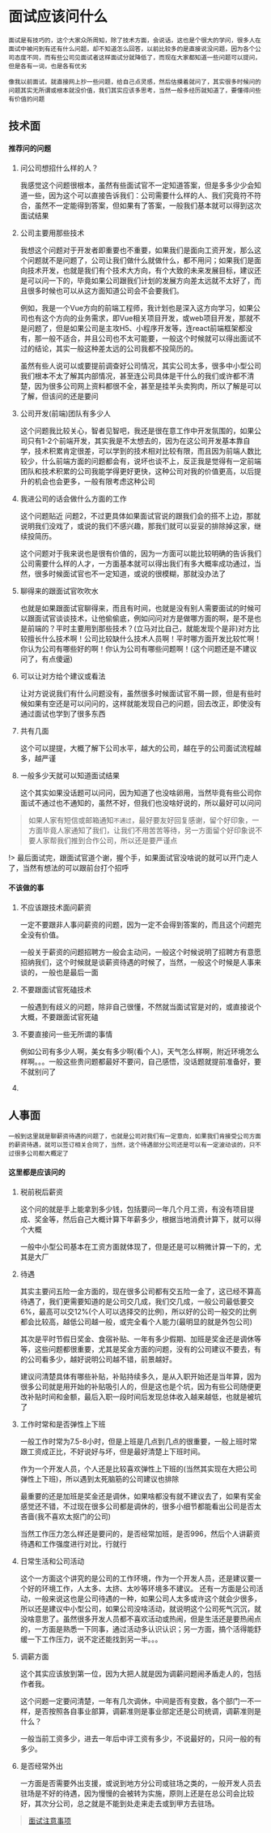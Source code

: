 # 面试应该问什么

	面试是有技巧的，这个大家众所周知，除了技术方面，会说话，这也是个很大的学问，很多人在面试中被问到有还有什么问题，却不知道怎么回答，以前比较多的是直接说没问题，因为各个公司态度不同，而有些公司见面试者这样面试分就降低了，而现在大家都知道一些问题可以提问，但是各有一词，也是各有优劣

	像我以前面试，就直接网上抄一些问题，给自己点灵感，然后估摸着就问了，其实很多时候问的问题其实无所谓或根本就没价值，我们其实应该多思考，当然一般多经历就知道了，要懂得问些有价值的问题

## 技术面

#### 推荐问的问题

1. 问公司想招什么样的人？

	我感觉这个问题很根本，虽然有些面试官不一定知道答案，但是多多少少会知道一些，因为这个可以直接告诉我们：公司需要什么样的人、我们究竟符不符合，虽然不一定能得到答案，但如果有了答案，一般我们基本就可以得到这次面试结果

2. 公司主要用那些技术

	我想这个问题对于开发者即重要也不重要，如果我们是面向工资开发，那么这个问题就不是问题了，公司让我们做什么就做什么，都不用问；如果我们是面向技术开发，也就是我们有个技术大方向，有个大致的未来发展目标，建议还是可以问一下的，毕竟如果公司跟我们计划的发展方向差太远就不太好了，而且很多时候也可以从这方面知道公司会不会要我们。

	例如，我是一个Vue方向的前端工程师，我计划也是深入这方向学习，如果公司也有这个方向的业务需求，即Vue相关项目开发，或web项目开发，那就不是问题了，但是如果公司是主攻H5、小程序开发等，连react前端框架都没有，那一般不适合，并且公司也不太可能要，一般这个时候就可以得出面试不过的结论，其实一般这种差太远的公司我都不投简历的。

	虽然有些人说可以或要提前调查好公司情况，其实公司太多，很多中小型公司我们根本不太了解其内部情况，甚至连公司具体是干什么的我们或许都不清楚，因为很多公司网上资料都很不全，甚至是挂羊头卖狗肉，所以了解是可以了解，但该问的还是要问

3. 公司开发(前端)团队有多少人

	这个问题我比较关心，智者见智吧，我还是很在意工作中开发氛围的，如果公司只有1-2个前端开发，其实我是不太想去的，因为在这公司开发基本靠自学，技术积累肯定很差，可以学到的技术相对比较有限，而且因为前端人数比较少，什么前端方面的问题都会有，说坏也谈不上，反正我是觉得有一定前端团队和技术积累的公司我能学得更好更快，这种公司对我的价值更高，以后提升的机会也会更多，一般有限考虑这种公司

4. 我进公司的话会做什么方面的工作

	这个问题贴近 问题2，不过更具体如果面试官说的跟我们会的搭不上边，那就说明我们没戏了，或说的我们不感兴趣，那我们就可以妥妥的排除掉这家，继续投简历。

	这个问题对于我来说也是很有价值的，因为一方面可以能比较明确的告诉我们公司需要什么样的人才，一方面基本就可以得出我们有多大概率成功通过，当然，很多时候面试官也不一定知道，或说的很模糊，那就没办法了

5. 聊得来的跟面试官吹吹水

	也就是如果跟面试官聊得来，而且有时间，也就是没有别人需要面试的时候可以跟面试官谈谈技术，让他偷偷底，例如问问对方是做哪方面的啊，是不是也是前端的？平时主要用到那些技术？(立马对比自己，就能发现个是非)对方比较擅长什么技术啊！公司比较缺什么技术人员啊！平时哪方面开发比较忙啊！你认为公司有哪些好的啊！你认为公司有哪些问题啊！(这个问题还是不建议问了，有点傻逼)

6. 可以让对方给个建议或看法

	让对方说说我们有什么问题没有，虽然很多时候面试官不屑一顾，但是有些时候如果有空还是可以问问的，这样就能发现自己的问题，回去改正，即使没有通过面试也学到了很多东西

7. 共有几面

	这个可以提提，大概了解下公司水平，越大的公司，越在乎的公司面试流程越多，越严谨

8. 一般多少天就可以知道面试结果

	这个其实如果没话题可以问问，因为知道了也没啥卵用，当然毕竟有些公司你面试不通过也不通知的，虽然不好，但我们也没啥好说的，所以最好可以问问

> 如果人家有短信或邮箱通知`不通过`，最好要友好回复感谢，留个好印象，一方面毕竟人家通知了我们，让我们不用苦苦等待，另一方面留个好印象说不要人家帮我们推到合作公司，所以还是要严谨点

!> 最后面试完，跟面试官道个谢，握个手，如果面试官没啥说的就可以开门走人了，当然有想法的可以跟前台打个招呼

#### 不该做的事

1. 不应该跟技术面问薪资

	一定不要跟非人事问薪资的问题，因为一定不会得到答案的，而且这个问题完全没有价值。

	一般关于薪资的问题招聘方一般会主动问，一般这个时候说明了招聘方有意愿招纳我们，这个时候就是谈薪资待遇的时候了，当然，一般这个时候是人事来谈的，一般也是最后一面

2. 不要跟面试官死磕技术

	一般遇到有歧义的问题，除非自己很懂，不然就当面试官是对的，或直接说个大概，不要跟面试官死磕

3. 不要直接问一些无所谓的事情

	例如公司有多少人啊，美女有多少啊(看个人)，天气怎么样啊，附近环境怎么样啊。。。一般这些贵问题都最好不要问，自己感悟，没话题就提前准备好，要不就别问了

4. 

## 人事面

	一般到这里就是聊薪资待遇的问题了，也就是公司对我们有一定意向，如果我们肯接受公司方面的薪资待遇，就可以签订相关合同了，当然，这个待遇部分公司还是可以有一定波动谈的，只不过很多公司都大概定了

#### 这里都是应该问的

1. 税前税后薪资

	这个问的就是手上能拿到多少钱，包括要问一年几个月工资，有没有项目提成、奖金等，然后自己大概计算下年薪多少，根据当地消费计算下，就可以得个大概

	一般中小型公司基本在工资方面就体现了，但是还是可以稍微计算一下的，尤其是大厂

2. 待遇

	其实主要问五险一金方面的，现在很多公司都有交五险一金了，这已经不算高待遇了，我们更需要知道的是公司交几成，我们交几成，一般公司最低要交6%，最高可以交12%(个人可以选择交的比例)，所以好的公司一般交的比例都会比较高，越低公司越一般，或完全看个人能力(最明显的就是外包公司)

	其次是平时节假日奖金、食宿补贴、一年有多少假期、加班是奖金还是调休等等，这些问题都很重要，尤其是奖金方面的问题，没有的公司建议不要去，有的公司看多少，越好说明公司越不错，前景越好。

	建议问清楚具体有哪些补贴，补贴持续多久，是从入职开始还是当年算，因为很多公司就是用开始的补贴吸引人的，但是这也是个坑，因为有些公司随便更改补贴时间和金额，最后入职一段时间后发现总体收入越来越低，也就是被坑了

3. 工作时常和是否弹性上下班

	一般工作时常为7.5-8小时，但是上班是几点到几点的很重要，一般上班时常跟工资成正比，不好说好与坏，但是最好清楚上下班时间。

	作为一个开发人员，个人还是比较喜欢弹性上下班的(当然其实现在大把公司弹性上下班)，所以遇到太死脑筋的公司建议也排除

	最重要的还是加班是奖金还是调休，如果啥都没有就不建议去了，如果有奖金感觉还不错，不过现在很多公司都是调休的，很多小细节都能看出公司是否太吝啬(我不喜欢太抠门的公司)

	当然工作压力怎么样还是要问的，是否经常加班，是否996，然后个人讲薪资待遇和工作强度进行对比，行就行

4. 日常生活和公司活动

	这个一方面这个讲究的是公司的工作环境，作为一个开发人员，还是建议要一个好的环境工作，人太多、太挤、太吵等环境多不建议。
	还有一方面是公司活动，一般来说这也是公司待遇的一种，如果公司人太多或许这个就会少很多，所以还是建议中小型公司，如果公司没啥活动，就说明这个公司死气沉沉，就没啥意思了。虽然很多开发人员都不喜欢活动或热闹，但是生活还是要热闹点的，一方面是熟悉一下同事，通过活动多认识认识；另一方面，搞个活得能舒缓一下工作压力，说不定还能找到另一半。。。

5. 调薪方面

	这个其实应该放到第一位，因为大把人就是因为调薪问题闹矛盾走人的，包括作者我。

	这个问题一定要问清楚，一年有几次调休，中间是否有变数，各个部门一不一样，是否按照各自事业部算，调薪准则是事业部定还是公司统调，调薪准则是什么？
	
	一般当前工资多少，进去一年后中评工资有多少，不说最好的，只问一般的有多少。

6. 是否经常外出

	一方面是否需要外出支援，或说到地方分公司或驻场之类的，一般开发人员去驻场是不好的待遇，因为慢慢的会被转为实施，原则上还是在总公司会比较好，其次分公司，总之就是不能到处走来走去或到甲方去驻场。

> [面试注意事项](知识笔记/大前端/面试/面试注意事项.md)

